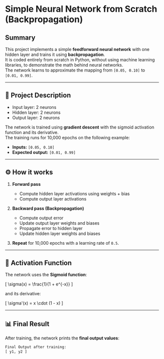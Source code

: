 # Simple Neural Network from Scratch (Backpropagation)

## Summary
This project implements a simple **feedforward neural network** with one hidden layer and trains it using **backpropagation**.  
It is coded entirely from scratch in Python, without using machine learning libraries, to demonstrate the math behind neural networks.  
The network learns to approximate the mapping from `[0.05, 0.10]` to `[0.01, 0.99]`.

---

## 📌 Project Description
- Input layer: 2 neurons  
- Hidden layer: 2 neurons  
- Output layer: 2 neurons  

The network is trained using **gradient descent** with the sigmoid activation function and its derivative.  
The training runs for 10,000 epochs on the following example:

- **Inputs:** `[0.05, 0.10]`  
- **Expected output:** `[0.01, 0.99]`  

---

## ⚙️ How it works
1. **Forward pass**  
   - Compute hidden layer activations using weights + bias  
   - Compute output layer activations  

2. **Backward pass (Backpropagation)**  
   - Compute output error  
   - Update output layer weights and biases  
   - Propagate error to hidden layer  
   - Update hidden layer weights and biases  

3. **Repeat** for 10,000 epochs with a learning rate of `0.5`.

---

## 🧮 Activation Function
The network uses the **Sigmoid function**:

\[
\sigma(x) = \frac{1}{1 + e^{-x}}
\]

and its derivative:

\[
\sigma'(x) = x \cdot (1 - x)
\]

---

## 📊 Final Result
After training, the network prints the **final output values**:

```python
Final Output after training:
[ y1, y2 ]
